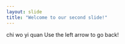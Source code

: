 ```yaml
---
layout: slide
title: "Welcome to our second slide!"
---
```

chi wo yi quan
Use the left arrow to go back!
